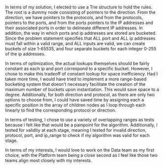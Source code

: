 In terms of my solution, I elected to use a Trie structure to hold the rules. The root is a
dummy node consisting of pointers to the direction. From the direction, we have pointers to
the protocols, and from the protocols, pointers to the ports, and from the ports pointers to 
the IP addresses and their associated ports in order to delineate different IP addresses. In 
addition, the way in which ports and ip addresses are stored are bucketed. Since the problem 
statement specifies that ALL port and ALL ip addresses must fall within a valid range, and 
ALL inputs are valid, we can create buckets of size 1-65535, and four separate buckets for each
integer 0-255 of the ip addresses. 

In terms of optimization, the actual lookups themselves should be fairly constant as each ip and 
port correspond to a specific bucket. However, I chose to make this tradeoff of constant lookup
for space inefficiency. Had I taken more time, I would have tried to implement a more range-based 
bucketing system that doesn't necessary facilitate the creation of the maximum number of buckets
upon instantiation. This would save space to a degree. Additionally, for both direction and protocol,
as there are only two options to choose from, I could have saved time by assigning each a specific 
position in the array of children nodes as I loop through each linearly to find the corresponding protocol
or direction.

In terms of testing, I chose to use a variety of overlapping ranges as tests because I felt like
that would be a painpoint for the algorithm. Additionally, I tested for validity at each stage,
meaning I tested for invalid direction, protocol, port, and ip_range to check if my algorithm
was valid for each stage.

In terms of my interests, I would love to work on the Data team as my first choice, with the Platform
team being a close second as I feel like those two teams align most closely with my interests.

